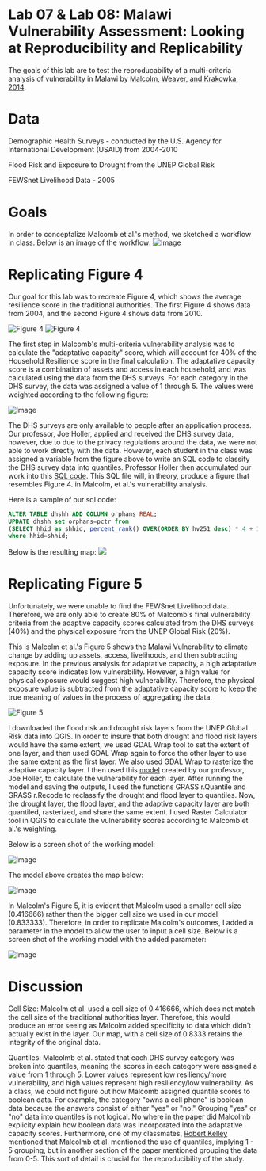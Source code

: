 # Lab 07 & Lab 08: Malawi Vulnerability Assessment: Looking at Reproducibility and Replicability


The goals of this lab are to test the reproducability of a multi-criteria analysis of vulnerability in Malawi by [Malcolm, Weaver, and Krakowka, 2014](VulnerabilityMalcolm.pdf).

# Data

Demographic Health Surveys - conducted by the U.S. Agency for International Development (USAID) from 2004-2010

Flood Risk and Exposure to Drought from the UNEP Global Risk

FEWSnet Livelihood Data - 2005

# Goals 

In order to conceptalize Malcomb et al.'s method, we sketched a workflow in class. Below is an image of the workflow:
![Image](MalcombMCE.jpeg)


# Replicating Figure 4
Our goal for this lab was to recreate Figure 4, which shows the average resilience score in the traditional authorities. The first Figure 4 shows data from 2004, and the second Figure 4 shows data from 2010. 

![Figure 4](Figure42004.png)
![Figure 4](Figure4.png)

The first step in Malcomb's multi-criteria vulnerability analysis was to calculate the "adaptative capacity" score, which will account for 40% of the Household Resilience score in the final calculation. The adaptative capacity score is a combination of assets and access in each household, and was calculated using the data from the DHS surveys. For each category in the DHS survey, the data was assigned a value of 1 through 5. The values were weighted according to the following figure:

![Image](Adaptativecapacity.png)

The DHS surveys are only available to people after an application process. Our professor, Joe Holler, applied and received the DHS survey data, however, due to due to the privacy regulations around the data, we were not able to work directly with the data. However, each student in the class was assigned a variable from the figure above to write an SQL code to classify the DHS survey data into quantiles. Professor Holler then accumulated our work into this [SQL code](vulnerabilitySQL.sql). This SQL file will, in theory, produce a figure that resembles Figure 4. in Malcolm, et al.'s vulnerability analysis.

Here is a sample of our sql code:
```sql
ALTER TABLE dhshh ADD COLUMN orphans REAL;
UPDATE dhshh set orphans=pctr from
(SELECT hhid as shhid, percent_rank() OVER(ORDER BY hv251 desc) * 4 + 1 as pctr FROM dhshh ) as subq
where hhid=shhid;
```

Below is the resulting map:
![](Figure5_smallercellsize.PNG)

# Replicating Figure 5

Unfortunately, we were unable to find the FEWSnet Livelihood data. Therefore, we are only able to create 80% of Malcomb's final vulnerability criteria from the adaptive capacity scores calculated from the DHS surveys (40%) and the physical exposure from the UNEP Global Risk (20%). 

This is Malcolm et al.'s Figure 5 shows the Malawi Vulnerability to climate change by adding up assets, access, livelihoods, and then subtracting exposure. In the previous analysis for adaptative capacity, a high adaptative capacity score indicates low vulnerability. However, a high value for physical exposure would suggest high vulnerability. Therefore, the physical exposure value is subtracted from the adaptative capacity score to keep the true meaning of values in the process of aggregating the data. 

![Figure 5](Figure5.png)


I downloaded the flood risk and drought risk layers from the UNEP Global Risk data into QGIS. In order to insure that both drought and flood risk layers would have the same extent, we used GDAL Wrap tool to set the extent of one layer, and then used GDAL Wrap again to force the other layer to use the same extent as the first layer. We also used GDAL Wrap to rasterize the adaptive capacity layer. I then used this [model](vulnerability.model3) created by our professor, Joe Holler, to calculate the vulnerability for each layer. After running the model and saving the outputs, I used the functions GRASS r.Quantile and GRASS r.Recode to reclassify the drought and flood layer to quantiles.  Now, the drought layer, the flood layer, and the adaptive capacity layer are both quantiled, rasterized, and share the same extent. I used Raster Calculator tool in QGIS to calculate the vulnerability scores according to Malcomb et al.'s weighting.  

Below is a screen shot of the working model:

![Image](Model_1_Biggercellsize.PNG)

The model above creates the map below:

![Image](Figure_5_Bigger_Cell.PNG)


In Malcolm's Figure 5, it is evident that Malcolm used a smaller cell size (0.416666) rather then the bigger cell size we used in our model (0.833333). Therefore, in order to replicate Malcolm's outcomes, I added a parameter in the model to allow the user to input a cell size. Below is a screen shot of the working model with the added parameter:

![Image](Model_2_Smallercellsize.PNG)



# Discussion


Cell Size: Malcolm et al. used a cell size of 0.416666, which does not match the cell size of the traditional authorities layer. Therefore, this would produce an error seeing as Malcolm added specificity to data which didn't actually exist in the layer. Our map, with a cell size of 0.8333 retains the integrity of the original data.

Quantiles: Malcolmb et al. stated that each DHS survey category was broken into quantiles, meaning the scores in each category were assigned a value from 1 through 5. Lower values represent low resiliency/more vulnerability, and high values represent high resiliency/low vulnerability. As a class, we could not figure out how Malcomb assigned quantile scores to boolean data. For example, the category "owns a cell phone" is boolean data because the answers consist of either "yes" or "no." Grouping "yes" or "no" data into quantiles is not logical. No where in the paper did Malcolmb explicity explain how boolean data was incorporated into the adaptative capacity scores. Furthermore, one of my classmates, [Robert Kelley](https://rmkelley.github.io/) mentioned that Malcolmb et al. mentioned the use of quantiles, implying 1 - 5 grouping, but in another section of the paper mentioned grouping the data from 0-5. This sort of detail is crucial for the reproducibility of the study. 










